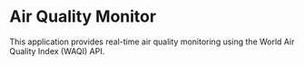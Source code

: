 # Air Quality Monitor

This application provides real-time air quality monitoring using the World Air Quality Index (WAQI) API.
